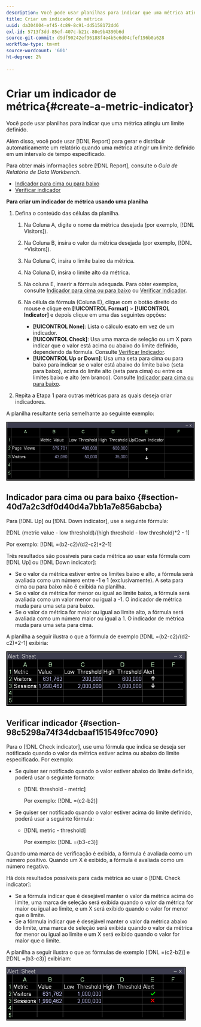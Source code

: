 ```yaml
---
description: Você pode usar planilhas para indicar que uma métrica atingiu um limite definido.
title: Criar um indicador de métrica
uuid: da304004-ef45-4c89-8c91-dd5158172dd6
exl-id: 5713f3dd-85ef-407c-b21c-80e9b4390b6d
source-git-commit: d9df90242ef96188f4e4b5e6d04cfef196b0a628
workflow-type: tm+mt
source-wordcount: '601'
ht-degree: 2%

---
```


# Criar um indicador de métrica{#create-a-metric-indicator}

Você pode usar planilhas para indicar que uma métrica atingiu um limite definido.

Além disso, você pode usar [!DNL Report] para gerar e distribuir automaticamente um relatório quando uma métrica atingir um limite definido em um intervalo de tempo especificado.

Para obter mais informações sobre [!DNL Report], consulte o *Guia de Relatório de Data Workbench*.

* [Indicador para cima ou para baixo](../../../../home/c-get-started/c-analysis-vis/c-wksts/c-metric-ind.md#section-40d7a2c3df0d40d4a7bb1a7e856abcba)
* [Verificar indicador](../../../../home/c-get-started/c-analysis-vis/c-wksts/c-metric-ind.md#section-98c5298a74f34dcbaaf151549fcc7090)

**Para criar um indicador de métrica usando uma planilha**

1. Defina o conteúdo das células da planilha.

   1. Na Coluna A, digite o nome da métrica desejada (por exemplo, [!DNL Visitors]).
   1. Na Coluna B, insira o valor da métrica desejada (por exemplo, [!DNL =Visitors]).
   1. Na Coluna C, insira o limite baixo da métrica.
   1. Na Coluna D, insira o limite alto da métrica.
   1. Na coluna E, inserir a fórmula adequada. Para obter exemplos, consulte [Indicador para cima ou para baixo](../../../../home/c-get-started/c-analysis-vis/c-wksts/c-metric-ind.md#section-40d7a2c3df0d40d4a7bb1a7e856abcba) ou [Verificar Indicador](../../../../home/c-get-started/c-analysis-vis/c-wksts/c-metric-ind.md#section-98c5298a74f34dcbaaf151549fcc7090).
   1. Na célula da fórmula (Coluna E), clique com o botão direito do mouse e clique em **[!UICONTROL Format]** > **[!UICONTROL Indicator]** e depois clique em uma das seguintes opções:

      * **[!UICONTROL None]**: Lista o cálculo exato em vez de um indicador.
      * **[!UICONTROL Check]**: Usa uma marca de seleção ou um X para indicar que o valor está acima ou abaixo do limite definido, dependendo da fórmula. Consulte [Verificar Indicador](../../../../home/c-get-started/c-analysis-vis/c-wksts/c-metric-ind.md#section-98c5298a74f34dcbaaf151549fcc7090).
      * **[!UICONTROL Up or Down]**: Usa uma seta para cima ou para baixo para indicar se o valor está abaixo do limite baixo (seta para baixo), acima do limite alto (seta para cima) ou entre os limites baixo e alto (em branco). Consulte [Indicador para cima ou para baixo](../../../../home/c-get-started/c-analysis-vis/c-wksts/c-metric-ind.md#section-40d7a2c3df0d40d4a7bb1a7e856abcba).

1. Repita a Etapa 1 para outras métricas para as quais deseja criar indicadores.

A planilha resultante seria semelhante ao seguinte exemplo:

![](assets/vis_Worksheet_Alerts.png)

## Indicador para cima ou para baixo {#section-40d7a2c3df0d40d4a7bb1a7e856abcba}

Para [!DNL Up] ou [!DNL Down indicator], use a seguinte fórmula:

[!DNL (metric value - low threshold)/(high threshold - low threshold)*2 - 1]

Por exemplo: [!DNL =(b2-c2)/(d2-c2)*2-1]

Três resultados são possíveis para cada métrica ao usar esta fórmula com [!DNL Up] ou [!DNL Down indicator]:

* Se o valor da métrica estiver entre os limites baixo e alto, a fórmula será avaliada como um número entre -1 e 1 (exclusivamente). A seta para cima ou para baixo não é exibida na planilha.
* Se o valor da métrica for menor ou igual ao limite baixo, a fórmula será avaliada como um valor menor ou igual a -1. O indicador de métrica muda para uma seta para baixo.
* Se o valor da métrica for maior ou igual ao limite alto, a fórmula será avaliada como um número maior ou igual a 1. O indicador de métrica muda para uma seta para cima.

A planilha a seguir ilustra o que a fórmula de exemplo [!DNL =(b2-c2)/(d2-c2)*2-1] exibiria:

![](assets/vis_Worksheet_Alerts_UpDown.png)

## Verificar indicador {#section-98c5298a74f34dcbaaf151549fcc7090}

Para o [!DNL Check indicator], use uma fórmula que indica se deseja ser notificado quando o valor da métrica estiver acima ou abaixo do limite especificado. Por exemplo:

* Se quiser ser notificado quando o valor estiver abaixo do limite definido, poderá usar o seguinte formato:

   * [!DNL threshold - metric]

      Por exemplo: [!DNL =(c2-b2)]

* Se quiser ser notificado quando o valor estiver acima do limite definido, poderá usar a seguinte fórmula:

   * [!DNL metric - threshold]

      Por exemplo: [!DNL =(b3-c3)]

Quando uma marca de verificação é exibida, a fórmula é avaliada como um número positivo. Quando um X é exibido, a fórmula é avaliada como um número negativo.

Há dois resultados possíveis para cada métrica ao usar o [!DNL Check indicator]:

* Se a fórmula indicar que é desejável manter o valor da métrica acima do limite, uma marca de seleção será exibida quando o valor da métrica for maior ou igual ao limite, e um X será exibido quando o valor for menor que o limite.
* Se a fórmula indicar que é desejável manter o valor da métrica abaixo do limite, uma marca de seleção será exibida quando o valor da métrica for menor ou igual ao limite e um X será exibido quando o valor for maior que o limite.

A planilha a seguir ilustra o que as fórmulas de exemplo [!DNL =(c2-b2)] e [!DNL =(b3-c3)] exibiriam:

![](assets/vis_Worksheet_Alerts_Check.png)
